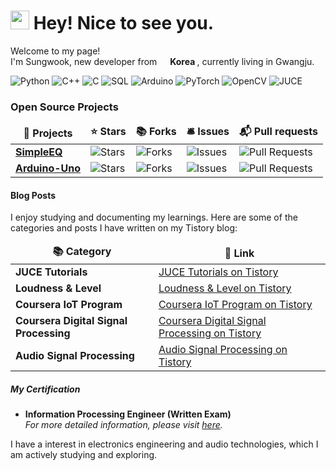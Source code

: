 <h1><img src="https://emojis.slackmojis.com/emojis/images/1531849430/4246/blob-sunglasses.gif?1531849430" width="30"/> Hey! Nice to see you.</h1>


<p>Welcome to my page! </br> I'm Sungwook, new developer from <img src="https://upload.wikimedia.org/wikipedia/commons/0/09/Flag_of_South_Korea.svg" width="13"/> <b> Korea </b>, currently living in Gwangju.

<p>
  <img alt="Python" src="https://img.shields.io/badge/-Python-3776AB?style=flat-square&logo=python&logoColor=white" />
  <img alt="C++" src="https://img.shields.io/badge/-C++-00599C?style=flat-square&logo=cplusplus&logoColor=white" />
  <img alt="C" src="https://img.shields.io/badge/-C-A8B9CC?style=flat-square&logo=c&logoColor=white" />
  <img alt="SQL" src="https://img.shields.io/badge/-SQL-003B57?style=flat-square&logo=sqlite&logoColor=white" />
  <img alt="Arduino" src="https://img.shields.io/badge/-Arduino-00979D?style=flat-square&logo=arduino&logoColor=white" />
  <img alt="PyTorch" src="https://img.shields.io/badge/-PyTorch-EE4C2C?style=flat-square&logo=pytorch&logoColor=white" />
  <img alt="OpenCV" src="https://img.shields.io/badge/-OpenCV-5C3EE8?style=flat-square&logo=opencv&logoColor=white" />  
  <img alt="JUCE" src="https://img.shields.io/badge/-JUCE-FF6347?style=flat-square&logo=juce&logoColor=white" />
</p>

<h3>Open Source Projects</h3>
<table>
  <thead align="center">
    <tr border: none;>
      <td><b>🎁 Projects</b></td>
      <td><b>⭐ Stars</b></td>
      <td><b>📚 Forks</b></td>
      <td><b>🛎 Issues</b></td>
      <td><b>📬 Pull requests</b></td>
    </tr>
  </thead>
  <tbody>
    <tr>
      <td><a href="https://github.com/rhksdnr24/SimpleEQ"><b>SimpleEQ</b></a></td>
      <td><img alt="Stars" src="https://img.shields.io/github/stars/rhksdnr24/SimpleEQ?style=flat-square&labelColor=343b41"/></td>
      <td><img alt="Forks" src="https://img.shields.io/github/forks/rhksdnr24/SimpleEQ?style=flat-square&labelColor=343b41"/></td>
      <td><img alt="Issues" src="https://img.shields.io/github/issues/rhksdnr24/SimpleEQ?style=flat-square&labelColor=343b41"/></td>
      <td><img alt="Pull Requests" src="https://img.shields.io/github/issues-pr/rhksdnr24/SimpleEQ?style=flat-square&labelColor=343b41"/></td>
    </tr>
    <tr>
      <td><a href="https://github.com/rhksdnr24/Arduino-Uno"><b>Arduino-Uno</b></a></td>
      <td><img alt="Stars" src="https://img.shields.io/github/stars/rhksdnr24/Arduino-Uno?style=flat-square&labelColor=343b41"/></td>
      <td><img alt="Forks" src="https://img.shields.io/github/forks/rhksdnr24/Arduino-Uno?style=flat-square&labelColor=343b41"/></td>
      <td><img alt="Issues" src="https://img.shields.io/github/issues/rhksdnr24/Arduino-Uno?style=flat-square&labelColor=343b41"/></td>
      <td><img alt="Pull Requests" src="https://img.shields.io/github/issues-pr/rhksdnr24/Arduino-Uno?style=flat-square&labelColor=343b41"/></td>
    </tr>
  </tbody>
</table>

<h4> Blog Posts </h4>
<p>I enjoy studying and documenting my learnings. Here are some of the categories and posts I have written on my Tistory blog:</p>
<table>
  <thead align="center">
    <tr border: none;>
      <td><b>📚 Category</b></td>
      <td><b>🔗 Link</b></td>
    </tr>
  </thead>
  <tbody>
    <tr>
      <td><b>JUCE Tutorials</b></td>
      <td><a href="https://yomatozu.tistory.com/category/JUCE_YouTube_FreeCodeCamp.Org" target="_blank">JUCE Tutorials on Tistory</a></td>
    </tr>
    <tr>
      <td><b>Loudness & Level</b></td>
      <td><a href="https://yomatozu.tistory.com/category/Loudness%20%26%20Level" target="_blank">Loudness & Level on Tistory</a></td>
    </tr>
    <tr>
      <td><b>Coursera IoT Program</b></td>
      <td><a href="https://yomatozu.tistory.com/category/Coursera_IOT%20prgrogram" target="_blank">Coursera IoT Program on Tistory</a></td>
    </tr>
    <tr>
      <td><b>Coursera Digital Signal Processing</b></td>
      <td><a href="https://yomatozu.tistory.com/category/Coursera_Digital%20Signal%20Processing" target="_blank">Coursera Digital Signal Processing on Tistory</a></td>
    </tr>
    <tr>
      <td><b>Audio Signal Processing</b></td>
      <td><a href="https://yomatozu.tistory.com/category/Audio%20Signal%20Processing" target="_blank">Audio Signal Processing on Tistory</a></td>
    </tr>
  </tbody>
</table>

<h5>My Certification</h5>
<ul>
  <li><b>Information Processing Engineer (Written Exam)</b><br/>
    <i>For more detailed information, please visit <a href="https://namu.wiki/w/%EC%A0%95%EB%B3%B4%EC%B2%98%EB%A6%AC%EA%B8%B0%EC%82%AC" target="_blank">here</a>.</i></li>
</ul>

<p>I have a interest in electronics engineering and audio technologies, which I am actively studying and exploring.</p>
